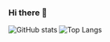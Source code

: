 ### Hi there 👋

![GitHub stats](https://github-readme-stats.vercel.app/api?username=iamvineettiwari&count_private=true&show_icons=true&hide_title=true)
![Top Langs](https://github-readme-stats.vercel.app/api/top-langs/?username=iamvineettiwari&layout=compact)
<!--
**iamvineettiwari/iamvineettiwari** is a ✨ _special_ ✨ repository because its `README.md` (this file) appears on your GitHub profile.

Here are some ideas to get you started:

- 🔭 I’m currently working on ...
- 🌱 I’m currently learning ...
- 👯 I’m looking to collaborate on ...
- 🤔 I’m looking for help with ...
- 💬 Ask me about ...
- 📫 How to reach me: ...
- 😄 Pronouns: ...
- ⚡ Fun fact: ...
-->
